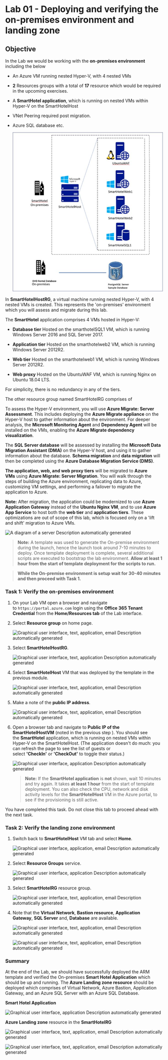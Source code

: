 # Lab 01 - Deploying and verifying the on-premises environment and landing zone

## Objective

In the Lab we would be working with the **on-premises environment**  including
the below

- An Azure VM running nested Hyper-V, with 4 nested VMs

- **2** Resources groups with a total of **17** resource which would be
  required in the upcoming exercises.

- A **SmartHotel application**, which is running on nested VMs within
  Hyper-V on the SmartHotelHost

- VNet Peering required post migration.

- Azure SQL database etc.

    ![](./media/image1.jpeg)


In **SmartHotelHostRG**, a virtual machine running nested Hyper-V, with
4 nested VMs is created. This represents the 'on-premises' environment
which you will assess and migrate during this lab.

The **SmartHotel** application comprises 4 VMs hosted in Hyper-V:

- **Database tier** Hosted on the smarthotelSQL1 VM, which is running
  Windows Server 2016 and SQL Server 2017.

- **Application tier** Hosted on the smarthotelweb2 VM, which is running
  Windows Server 2012R2.

- **Web tier** Hosted on the smarthotelweb1 VM, which is running Windows
  Server 2012R2.

- **Web proxy** Hosted on the UbuntuWAF VM, which is running Nginx on
  Ubuntu 18.04 LTS.

For simplicity, there is no redundancy in any of the tiers.

The other resource group named SmartHotelRG comprises of

To assess the Hyper-V environment, you will use **Azure Migrate: Server
Assessment**. This includes deploying the **Azure Migrate appliance** on
the Hyper-V host to gather information about the environment. For deeper
analysis, the **Microsoft Monitoring Agent** and **Dependency
Agent** will be installed on the VMs, enabling the **Azure Migrate
dependency visualization**.

The **SQL Server database** will be assessed by installing
the **Microsoft Data Migration Assistant (DMA)** on the Hyper-V host,
and using it to gather information about the database. **Schema
migration** and **data migration** will then be completed using
the **Azure Database Migration Service (DMS)**.

**The application, web, and web proxy tiers** will be migrated
to **Azure VMs** using **Azure Migrate: Server Migration**. You will
walk through the steps of building the Azure environment, replicating
data to Azure, customizing VM settings, and performing a failover to
migrate the application to Azure.

**Note:** After migration, the application could be modernized to
use **Azure Application Gateway** instead of the **Ubuntu Nginx VM**,
and to use **Azure App Service** to host both the **web
tier** and **application tiers**. These optimizations are out of scope
of this lab, which is focused only on a 'lift and shift' migration to
Azure VMs.

![A diagram of a server Description automatically
generated](./media/image25.jpeg)

> **Note:** A template was used to generate the On-premise environment during the launch, hence the launch took around 7-10 minutes to deploy. Once
template deployment is complete, several additional scripts are executed
to bootstrap the lab environment. **Allow at least 1 hour from the start
of template deployment for the scripts to run.**

<font color=darkred>

> **While the On-premise environment is setup wait for 30-40 minutes and then proceed with Task 1.**

</font>

### Task 1: Verify the on-premises environment

1.  On your Lab VM open a browser and navigate
    to `https://portal.azure.com` login using the **Office 365
    Tenant Credential** from the **Home/Resources tab** of the Lab
    interface.

2.  Select **Resource group** on home page.

    ![Graphical user interface, text, application, email Description
automatically generated](./media/image2.png)

3.  Select **SmartHotelHostRG**.

    ![Graphical user interface, text, application Description automatically
generated](./media/image3.png)

4.  Select **SmartHotelHost** VM that was deployed by the template in
    the previous module.

    ![Graphical user interface, text, application, email Description
automatically generated](./media/image4.png)

5.  Make a note of the **public IP address**.

    ![Graphical user interface, text, application, email Description
automatically generated](./media/image5.png)

6.  Open a browser tab and navigate to **Public IP of the
    SmartHotelHostVM** (noted in the previous step ). You should see
    the **SmartHotel** application, which is running on nested VMs
    within Hyper-V on the SmartHotelHost. (The application doesn't do
    much: you can refresh the page to see the list of guests or
    select **'CheckIn'** or **'CheckOut'** to toggle their status.)

    ![Graphical user interface, application Description automatically
generated](./media/image6.png)

    > **Note:** If the **SmartHotel application** is **not** shown, wait 10
    minutes and try again. It takes **at least 1 hour** from the start of
    template deployment. You can also check the CPU, network and disk
    activity levels for the **SmartHotelHost** VM in the Azure portal, to
    see if the provisioning is still active.

You have completed this task. Do not close this tab to proceed ahead
with the next task.

### Task 2: Verify the landing zone environment

1.  Switch back to **SmartHotelHost** VM tab and select **Home**.

    ![Graphical user interface, application, email Description automatically
generated](./media/image7.png)

2.  Select **Resource Groups** service.

    ![Graphical user interface, application Description automatically
generated](./media/image8.png)

3.  Select **SmartHotelRG** resource group.

    ![Graphical user interface, text, application, email Description
automatically generated](./media/image9.png)

4.  Note that the **Virtual Network**, **Bastion
    resource**, **Application Gateway**, **SQL
    Server** and, **Database** are available.

    ![Graphical user interface, text, application, email Description
automatically generated](./media/image10.png)

    ![Graphical user interface, text, application, email Description
automatically generated](./media/image11.png)

### Summary

At the end of the Lab, we should have successfully deployed the ARM
template and verified the
On-premises **Smart Hotel Application** which should be up and running.
The **Azure Landing zone resource** should be deployed which comprises
of Virtual Network, Azure Bastion, Application Gateway, and an Azure SQL
Server with an Azure SQL Database.

**Smart Hotel Application**

![Graphical user interface, application Description automatically
generated](./media/image12.png)

**Azure Landing zone** resource in the **SmartHotelRG**

![Graphical user interface, text, application, email Description
automatically generated](./media/image10.png)

![Graphical user interface, text, application, email Description
automatically generated](./media/image11.png)
